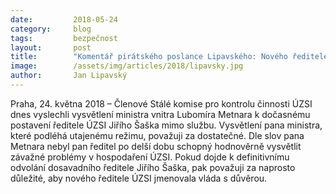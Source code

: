 ```yaml
---
date:         2018-05-24
category:     blog
tags:         bezpečnost
layout:       post
title:        "Komentář pirátského poslance Lipavského: Nového ředitele ÚZSI by měla jmenovat vláda s důvěrou"
image:        /assets/img/articles/2018/lipavsky.jpg
author:       Jan Lipavský
---
```



Praha, 24. května 2018 – Členové Stálé komise pro kontrolu činnosti ÚZSI dnes vyslechli vysvětlení ministra vnitra Lubomíra Metnara k dočasnému postavení ředitele ÚZSI Jiřího Šaška mimo službu. Vysvětlení pana ministra, které podléhá utajenému režimu, považuji za dostatečné. Dle slov pana Metnara nebyl pan ředitel po delší dobu schopný hodnověrně vysvětlit závažné problémy v hospodaření ÚZSI. Pokud dojde k definitivnímu odvolání dosavadního ředitele Jiřího Šaška, pak považuji za naprosto důležité, aby nového ředitele ÚZSI jmenovala vláda s důvěrou.
